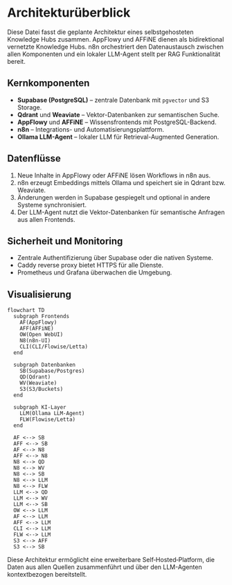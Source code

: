 # Architekturüberblick

Diese Datei fasst die geplante Architektur eines selbstgehosteten Knowledge Hubs zusammen. AppFlowy und AFFiNE dienen als bidirektional vernetzte Knowledge Hubs. n8n orchestriert den Datenaustausch zwischen allen Komponenten und ein lokaler LLM-Agent stellt per RAG Funktionalität bereit.

## Kernkomponenten

- **Supabase (PostgreSQL)** – zentrale Datenbank mit `pgvector` und S3 Storage.
- **Qdrant** und **Weaviate** – Vektor-Datenbanken zur semantischen Suche.
- **AppFlowy** und **AFFiNE** – Wissensfrontends mit PostgreSQL-Backend.
- **n8n** – Integrations- und Automatisierungsplattform.
- **Ollama LLM-Agent** – lokaler LLM für Retrieval-Augmented Generation.

## Datenflüsse

1. Neue Inhalte in AppFlowy oder AFFiNE lösen Workflows in n8n aus.
2. n8n erzeugt Embeddings mittels Ollama und speichert sie in Qdrant bzw. Weaviate.
3. Änderungen werden in Supabase gespiegelt und optional in andere Systeme synchronisiert.
4. Der LLM-Agent nutzt die Vektor-Datenbanken für semantische Anfragen aus allen Frontends.

## Sicherheit und Monitoring

- Zentrale Authentifizierung über Supabase oder die nativen Systeme.
- Caddy reverse proxy bietet HTTPS für alle Dienste.
- Prometheus und Grafana überwachen die Umgebung.

## Visualisierung

```mermaid
flowchart TD
  subgraph Frontends
    AF(AppFlowy)
    AFF(AFFiNE)
    OW(Open WebUI)
    N8(n8n-UI)
    CLI(CLI/Flowise/Letta)
  end

  subgraph Datenbanken
    SB(Supabase/Postgres)
    QD(Qdrant)
    WV(Weaviate)
    S3(S3/Buckets)
  end

  subgraph KI-Layer
    LLM(Ollama LLM-Agent)
    FLW(Flowise/Letta)
  end

  AF <--> SB
  AFF <--> SB
  AF <--> N8
  AFF <--> N8
  N8 <--> QD
  N8 <--> WV
  N8 <--> SB
  N8 <--> LLM
  N8 <--> FLW
  LLM <--> QD
  LLM <--> WV
  LLM <--> SB
  OW <--> LLM
  AF <--> LLM
  AFF <--> LLM
  CLI <--> LLM
  FLW <--> LLM
  S3 <--> AFF
  S3 <--> SB
```

Diese Architektur ermöglicht eine erweiterbare Self‑Hosted‑Platform, die Daten aus allen Quellen zusammenführt und über den LLM-Agenten kontextbezogen bereitstellt.
